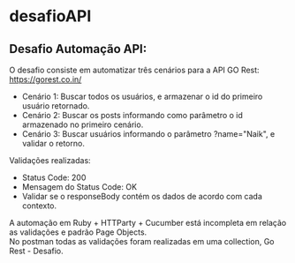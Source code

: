 # desafioAPI

## Desafio Automação API:

O desafio consiste em automatizar três cenários para a API GO Rest: https://gorest.co.in/

- Cenário 1: Buscar todos os usuários, e armazenar o id do primeiro usuário retornado. 
- Cenário 2: Buscar os posts informando como parâmetro o id armazenado no primeiro cenário.
- Cenário 3: Buscar usuários informando o parâmetro ?name="Naik", e validar o retorno.
 

Validações realizadas: 

- Status Code: 200
- Mensagem do Status Code: OK  
- Validar se o responseBody contém os dados de acordo com cada contexto.

A automação em Ruby + HTTParty + Cucumber está incompleta em relação as validações e padrão Page Objects.  
No postman todas as validações foram realizadas em uma collection, Go Rest - Desafio.